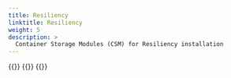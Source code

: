 ```yaml
---
title: Resiliency
linktitle: Resiliency 
weight: 5
description: >
  Container Storage Modules (CSM) for Resiliency installation
--- 
```



{{<include file="content/docs/getting-started/installation/helm/modules/resiliency/installation.md" hideIds="1,2,3,4">}}
{{<include file="content/docs/getting-started/installation/helm/modules/resiliency/powermax.md">}}
{{<include file="content/docs/getting-started/installation/helm/modules/resiliency/dynamicparameters.md">}}
